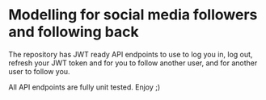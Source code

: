 # Modelling for social media followers and following back

The repository has JWT ready API endpoints to use to log you in, log out, refresh your JWT token and for 
you to follow another user, and for another user to follow you.

All API endpoints are fully unit tested. Enjoy ;)